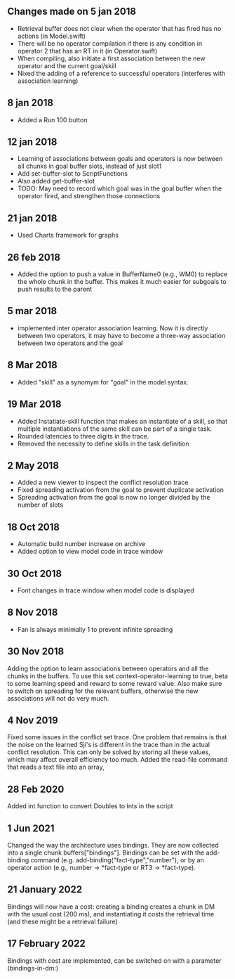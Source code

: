 ##  Changes made on 5 jan 2018
- Retrieval buffer does not clear when the operator that has fired has no actions (in Model.swift)
- There will be no operator compilation if there is any condition in operator 2 that has an RT in it (in Operator.swift)
- When compiling, also initiate a first association between the new operator and the current goal/skill
- Nixed the adding of a reference to successful operators (interferes with association learning)
## 8 jan 2018
- Added a Run 100 button
## 12 jan 2018
- Learning of associations between goals and operators is now between all chunks in goal buffer slots, instead of just slot1
- Add set-buffer-slot to ScriptFunctions
- Also added get-buffer-slot
- TODO: May need to record which goal was in the goal buffer when the operator fired, and strengthen those connections
## 21 jan 2018
- Used Charts framework for graphs
## 26 feb 2018
- Added the option to push a value in BufferName0 (e.g., WM0) to replace the whole chunk in the buffer. This makes it much easier for subgoals to push results to the parent

## 5 mar 2018
- implemented inter operator association learning. Now it is directly between two operators, it may have to become a three-way association between two operators and the goal

## 8 Mar 2018
- Added "skill" as a synomym for "goal" in the model syntax.

## 19 Mar 2018
- Added Instatiate-skill function that makes an instantiate of a skill, so that multiple instantiations of the same skill can be part of a single task.
- Rounded latencies to three digits in the trace.
- Removed the necessity to define skills in the task definition

## 2 May 2018
- Added a new viewer to inspect the conflict resolution trace
- Fixed spreading activation from the goal to prevent duplicate activation
- Spreading activation from the goal is now no longer divided by the number of slots

## 18 Oct 2018
- Automatic build number increase on archive
- Added option to view model code in trace window

## 30 Oct 2018
- Font changes in trace window when model code is displayed

## 8 Nov 2018
- Fan is always minimally 1 to prevent infinite spreading

## 30 Nov 2018
Adding the option to learn associations between operators and all the chunks in the buffers. To use this set context-operator-learning to true, beta to some learning speed and reward to some reward value. Also make sure to switch on spreading for
the relevant buffers, otherwise the new associations will not do very much.

## 4 Nov 2019
Fixed some issues in the conflict set trace. One problem that remains is that the noise on the learned Sji's is different in the trace than in the actual conflict resolution. This can only be solved by 
storing all these values, which may affect overall efficiency too much.
Added the read-file command that reads a text file into an array,

## 28 Feb 2020
Added int function to convert Doubles to Ints in the script

## 1 Jun 2021
Changed the way the architecture uses bindings. They are now collected into a single chunk buffers["bindings"]. Bindings can be set with the add-binding command (e.g. add-binding("fact-type","number"), or by an operator action (e.g., number -> *fact-type or RT3 -> *fact-type).

## 21 January 2022
Bindings will now have a cost: creating a binding creates a chunk in DM with the usual cost (200 ms), and instantiating it costs the retrieval time (and these might be a retrieval failure)

## 17 February 2022
Bindings with cost are implemented, can be switched on with a parameter (bindings-in-dm:)
